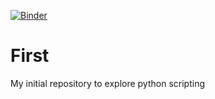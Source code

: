 [![Binder](https://mybinder.org/badge_logo.svg)](https://mybinder.org/v2/gh/Elijah-Coder/First/HEAD)

# First
My initial repository to explore python scripting
